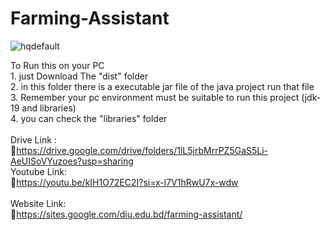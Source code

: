# Farming-Assistant
![hqdefault](https://github.com/sajjadul-islam-shuvo/Farming-Assistant/assets/100591443/9b805348-999f-4d4e-a7dc-e0f027cd3d34)

To Run this on your PC <br/>
    1. just Download The "dist" folder <br/>
    2. in this folder there is a executable jar file of the java project run that file <br/>
    3. Remember your pc environment must be suitable to run this project (jdk-19 and libraries) <br/>
    4. you can check the "libraries" folder <br/>
<br/>
Drive Link  : <br/>
    🔗https://drive.google.com/drive/folders/1lL5jrbMrrPZ5GaS5Li-AeUISoVYuzoes?usp=sharing
<br/>
Youtube Link: <br/>
    🔗https://youtu.be/kIH1O72EC2I?si=x-l7V1hRwU7x-wdw <br/>
<br/>
Website Link: <br/>
    🔗https://sites.google.com/diu.edu.bd/farming-assistant/ <br/>
